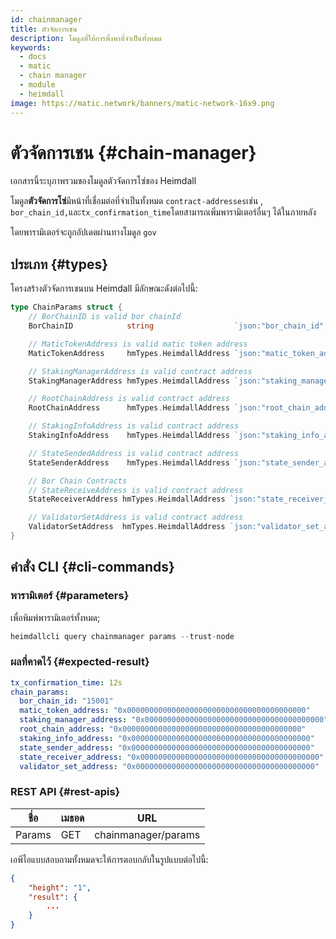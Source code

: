 ```yaml
---
id: chainmanager
title: ตัวจัดการเชน
description: โมดูลที่ให้การพึ่งพาที่จำเป็นทั้งหมด
keywords:
  - docs
  - matic
  - chain manager
  - module
  - heimdall
image: https://matic.network/banners/matic-network-16x9.png
---
```


# ตัวจัดการเชน {#chain-manager}

เอกสารนี้ระบุภาพรวมของโมดูลตัวจัดการโซ่ของ Heimdall

โมดูล**ตัวจัดการโซ่**มีหน้าที่เชื่อมต่อที่จำเป็นทั้งหมด `contract-addresses`เช่น , `bor_chain_id,`และ`tx_confirmation_time`โดยสามารถเพิ่มพารามิเตอร์อื่นๆ ได้ในภายหลัง

โดยพารามิเตอร์จะถูกอัปเดตผ่านทางโมดูล `gov`

## ประเภท {#types}

โครงสร้างตัวจัดการเชนบน Heimdall มีลักษณะดังต่อไปนี้:

```go
type ChainParams struct {
	// BorChainID is valid bor chainId
	BorChainID            string                  `json:"bor_chain_id" yaml:"bor_chain_id"`

	// MaticTokenAddress is valid matic token address
	MaticTokenAddress     hmTypes.HeimdallAddress `json:"matic_token_address" yaml:"matic_token_address"`

	// StakingManagerAddress is valid contract address
	StakingManagerAddress hmTypes.HeimdallAddress `json:"staking_manager_address" yaml:"staking_manager_address"`

	// RootChainAddress is valid contract address
	RootChainAddress      hmTypes.HeimdallAddress `json:"root_chain_address" yaml:"root_chain_address"`

	// StakingInfoAddress is valid contract address
	StakingInfoAddress    hmTypes.HeimdallAddress `json:"staking_info_address" yaml:"staking_info_address"`

	// StateSendedAddress is valid contract address
	StateSenderAddress    hmTypes.HeimdallAddress `json:"state_sender_address" yaml:"state_sender_address"`

	// Bor Chain Contracts
	// StateReceiveAddress is valid contract address
	StateReceiverAddress hmTypes.HeimdallAddress `json:"state_receiver_address" yaml:"state_receiver_address"`

	// ValidatorSetAddress is valid contract address
	ValidatorSetAddress  hmTypes.HeimdallAddress `json:"validator_set_address" yaml:"validator_set_address"`
}
```

## คำสั่ง CLI {#cli-commands}

### พารามิเตอร์ {#parameters}

เพื่อพิมพ์พารามิเตอร์ทั้งหมด;

```go
heimdallcli query chainmanager params --trust-node
```

### ผลที่คาดไว้ {#expected-result}

```yaml
tx_confirmation_time: 12s
chain_params:
  bor_chain_id: "15001"
  matic_token_address: "0x0000000000000000000000000000000000000000"
  staking_manager_address: "0x0000000000000000000000000000000000000000"
  root_chain_address: "0x0000000000000000000000000000000000000000"
  staking_info_address: "0x0000000000000000000000000000000000000000"
  state_sender_address: "0x0000000000000000000000000000000000000000"
  state_receiver_address: "0x0000000000000000000000000000000000000000"
  validator_set_address: "0x0000000000000000000000000000000000000000"
```

### REST API {#rest-apis}

| ชื่อ | เมธอด | URL |
|----------------------|------|------------------|
| Params | GET | chainmanager/params |

เอพีไอแบบสอบถามทั้งหมดจะให้การตอบกลับในรูปแบบต่อไปนี้:

```json
{
	"height": "1",
	"result": {
		...	  
	}
}
```
